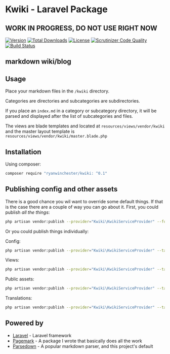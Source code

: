 # Kwiki - Laravel Package

## WORK IN PROGRESS, DO NOT USE RIGHT NOW

[![Version](https://img.shields.io/packagist/v/ryanwinchester/kwiki-laravel.svg?style=flat-square)](https://packagist.org/packages/ryanwinchester/kwiki-laravel)
 [![Total Downloads](https://img.shields.io/packagist/dt/ryanwinchester/kwiki-laravel.svg?style=flat-square)](https://packagist.org/packages/ryanwinchester/kwiki-laravel)
 [![License](https://img.shields.io/packagist/l/ryanwinchester/kwiki-laravel.svg?style=flat-square)](https://packagist.org/packages/ryanwinchester/kwiki-laravel)
 [![Scrutinizer Code Quality](https://img.shields.io/scrutinizer/g/ryanwinchester/kwiki-laravel.svg?style=flat-square)](https://scrutinizer-ci.com/g/ryanwinchester/kwiki/?branch=master)
 [![Build Status](https://img.shields.io/travis/ryanwinchester/kwiki-laravel.svg?style=flat-square)](https://travis-ci.org/ryanwinchester/kwiki-laravel)
 
## markdown wiki/blog

## Usage

Place your markdown files in the `/kwiki` directory.

Categories are directories and subcategories are subdirectories.
 
If you place an `index.md` in a category or subcategory directory, it will be parsed and displayed after the list of 
subcategories and files.

The views are blade templates and located at `resources/views/vendor/kwiki` and the master layout template is 
`resources/views/vendor/kwiki/master.blade.php`
 
## Installation
 
Using composer:
 
```bash
composer require "ryanwinchester/kwiki: ^0.1"
```

## Publishing config and other assets

There is a good chance you wil want to override some default things. If that is the case there are a couple of 
way you can go about it. First, you could publish *all the things*:

```bash
php artisan vendor:publish --provider="Kwiki\KwikiServiceProvider" --force
```

Or you could publish things individually:

Config:

```bash
php artisan vendor:publish --provider="Kwiki\KwikiServiceProvider" --tag="config" --force
```

Views:

```bash
php artisan vendor:publish --provider="Kwiki\KwikiServiceProvider" --tag="views" --force
```

Public assets:

```bash
php artisan vendor:publish --provider="Kwiki\KwikiServiceProvider" --tag="public" --force
```

Translations:

```bash
php artisan vendor:publish --provider="Kwiki\KwikiServiceProvider" --tag="translations" --force
```

## Powered by

- [Laravel](https://github.com/laravel/framework) - Laravel framework
- [Pagemark](https://github.com/ryanwinchester/pagemark) - A package I wrote that basically does all the work
- [Parsedown](https://github.com/erusev/parsedown) - A popular markdown parser, and this project's default
